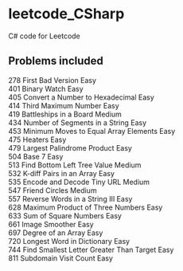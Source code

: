 # leetcode_CSharp
C# code for Leetcode

## Problems included

278  First Bad Version                                                Easy<br>
401  Binary Watch                                                     Easy<br>
405  Convert a Number to Hexadecimal                                  Easy<br>
414  Third Maximum Number                                             Easy<br>
419  Battleships in a Board                                           Medium<br>
434  Number of Segments in a String                                   Easy<br>
453  Minimum Moves to Equal Array Elements                            Easy<br>
475  Heaters                                                          Easy<br>
479  Largest Palindrome Product                                       Easy<br>
504  Base 7                                                           Easy<br>
513  Find Bottom Left Tree Value                                      Medium<br>
532  K-diff Pairs in an Array                                         Easy<br>
535  Encode and Decode Tiny URL                                       Medium<br>
547  Friend Circles                                                   Medium<br>
557  Reverse Words in a String III                                    Easy<br>
628  Maximum Product of Three Numbers                                 Easy<br>
633  Sum of Square Numbers                                            Easy<br>
661  Image Smoother                                                   Easy<br>
697  Degree of an Array                                               Easy<br>
720  Longest Word in Dictionary                                       Easy<br>
744  Find Smallest Letter Greater Than Target                         Easy<br>
811  Subdomain Visit Count                                            Easy<br>

